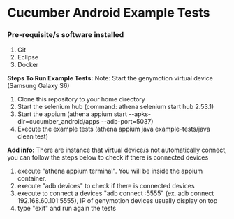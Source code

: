 # Cucumber Android Example Tests

### Pre-requisite/s software installed
1. Git
2. Eclipse
3. Docker

<b>Steps To Run Example Tests:</b>
Note: Start the genymotion virtual device (Samsung Galaxy S6)
1. Clone this repository to your home directory
2. Start the selenium hub (command: athena selenium start hub 2.53.1)
3. Start the appium (athena appium start --apks-dir=cucumber_android/apps --adb-port=5037)
4. Execute the example tests (athena appium java example-tests/java clean test)

<b>Add info:</b> There are instance that virtual device/s not automatically connect, you can follow the steps below to check if there is connected devices
1. execute "athena appium terminal". You will be inside the appium container.
2. execute "adb devices" to check if there is connected devices
3. execute to connect a devices "adb connect <IP of Genymotion> :5555" (ex. adb connect 192.168.60.101:5555), IP of genymotion devices usually display on top
4. type "exit" and run again the tests

